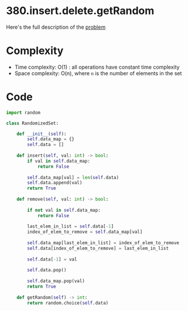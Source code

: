 # 380.insert.delete.getRandom

Here's the full description of the [problem](https://leetcode.com/problems/insert-delete-getrandom-o1/description/?envType=study-plan-v2&envId=top-interview-150)

# Complexity

- Time complexity: O(1) : all operations have constant time complexity
- Space complexity: O(n), where `n` is the number of elements in the set

# Code

```python
import random

class RandomizedSet:

    def __init__(self):
        self.data_map = {}
        self.data = []
        
    def insert(self, val: int) -> bool:
        if val in self.data_map: 
            return False
        
        self.data_map[val] = len(self.data)
        self.data.append(val)
        return True
        
    def remove(self, val: int) -> bool:
        
        if not val in self.data_map: 
            return False
        
        last_elem_in_list = self.data[-1]
        index_of_elem_to_remove = self.data_map[val]
        
        self.data_map[last_elem_in_list] = index_of_elem_to_remove
        self.data[index_of_elem_to_remove] = last_elem_in_list
        
        self.data[-1] = val
        
        self.data.pop()
        
        self.data_map.pop(val)
        return True
        
    def getRandom(self) -> int:
        return random.choice(self.data)
```

